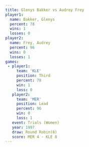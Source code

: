 ```yaml
---
title: Glenys Bakker vs Audrey Frey
player1:              
  name: Bakker, Glenys
  percent: 78         
  wins: 1             
  losses: 0           
player2:              
  name: Frey, Audrey  
  percent: 96         
  wins: 0             
  losses: 1           
games:
 - player1:         
     team: 'KLE'    
     position: Third
     percent: 78    
     win: 1         
     loss: 0        
   player2:        
     team: 'MER'   
     position: Lead
     percent: 96   
     win: 0        
     loss: 1       
   event: Trials (Women)
   year: 1997           
   draw: Round Robin(8) 
   score: MER 4 - KLE 8 
---
```

